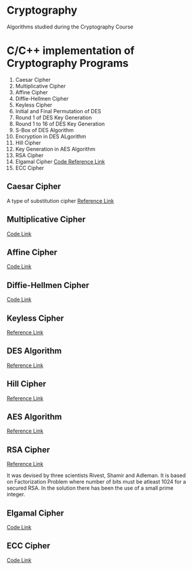 # Cryptography
Algorithms studied during the Cryptography Course
# C/C++ implementation of Cryptography Programs 
1.  Caesar Cipher
2.  Multiplicative Cipher
3.  Affine Cipher
4.  Diffie-Hellmen Cipher
5.  Keyless Cipher
6.  Initial and Final Permutation of DES
7.  Round 1 of DES Key Generation
8.  Round 1 to 16 of DES Key Generation
9.  S-Box of DES Algorithm
10. Encryption in DES ALgorithm
11. Hill Cipher
12. Key Generation in AES Algorithm
13. RSA Cipher
14. Elgamal Cipher [Code Reference Link](https://github.com/DhruvDixitDD/ElGamal-based-Elliptic-Curve-Cryptography/blob/master/ElgamalEllipticCurve.cpp)
15. ECC Cipher

## Caesar Cipher
A type of substitution cipher 
[Reference Link](https://github.com/SourajitaDewasi/Cryptography/blob/main/Additive%20Cipher.c)

## Multiplicative Cipher
[Code Link](https://github.com/SourajitaDewasi/Cryptography/blob/main/Affine%20Cipher.cpp)

## Affine Cipher
[Code Link](https://github.com/SourajitaDewasi/Cryptography/blob/main/Affine%20Cipher.cpp)

## Diffie-Hellmen Cipher
[Code Link](https://github.com/SourajitaDewasi/Cryptography/blob/main/Diffie%20Hellmen%20Cipher.cpp)

## Keyless Cipher
[Reference Link](https://github.com/SourajitaDewasi/Cryptography/blob/main/Keyless%20Cipher.cpp)

## DES Algorithm
[Reference Link](https://github.com/SourajitaDewasi/Cryptography/blob/main/DES_Encryption_Complete.cpp)

## Hill Cipher
[Reference Link](https://github.com/SourajitaDewasi/Cryptography/blob/main/Hill%20Cipher.cpp)

## AES Algorithm
[Reference Link](https://github.com/SourajitaDewasi/Cryptography/blob/main/AES_Key_Generation.py)

## RSA Cipher
[Reference Link](https://github.com/SourajitaDewasi/Cryptography/blob/main/RSA%20Cipher.cpp)

It was devised by three scientists Rivest, Shamir and Adleman. It is based on Factorization Problem where number of bits must be atleast 1024 for a secured RSA.
In the solution there has been the use of a small prime integer.

## Elgamal Cipher
[Code Link](https://github.com/SourajitaDewasi/Cryptography/blob/main/ELgamal%20Crypto%20System.cpp)

## ECC Cipher
[Code Link](https://github.com/SourajitaDewasi/Cryptography/blob/main/ECC_Cipher.c)
